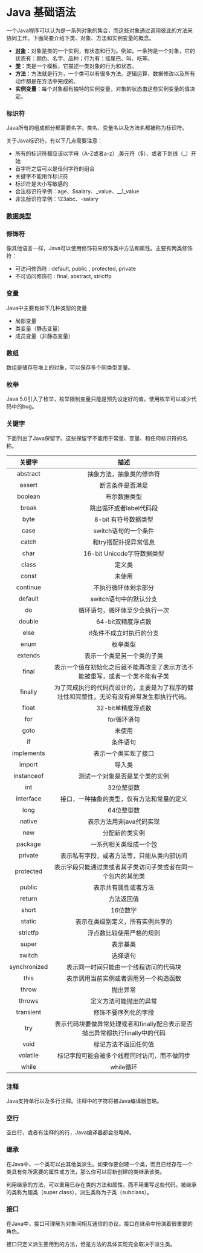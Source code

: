# Java 基础语法
一个Java程序可以认为是一系列对象的集合，而这些对象通过调用彼此的方法来协同工作。下面简要介绍下类、对象、方法和实例变量的概念。

- **[对象](Object.md)**：对象是类的一个实例，有状态和行为。例如，一条狗是一个对象，它的状态有：颜色、名字、品种；行为有：摇尾巴、叫、吃等。
- **[类](Class.md)**：类是一个模板，它描述一类对象的行为和状态。
- **方法**：方法就是行为，一个类可以有很多方法。逻辑运算、数据修改以及所有动作都是在方法中完成的。
- **实例变量**：每个对象都有独特的实例变量，对象的状态由这些实例变量的值决定。

### 标识符

Java所有的组成部分都需要名字。类名、变量名以及方法名都被称为标识符。

关于Java标识符，有以下几点需要注意：

- 所有的标识符都应该以字母（A-Z或者a-z）,美元符（$）、或者下划线（_）开始
- 首字符之后可以是任何字符的组合
- 关键字不能用作标识符
- 标识符是大小写敏感的
- 合法标识符举例：age、$salary、_value、__1_value
- 非法标识符举例：123abc、-salary

### [数据类型](DataType)

### 修饰符

像其他语言一样，Java可以使用修饰符来修饰类中方法和属性。主要有两类修饰符：

- 可访问修饰符 : default, public , protected, private
- 不可访问修饰符 : final, abstract, strictfp

### 变量

Java中主要有如下几种类型的变量

* 局部变量
* 类变量（静态变量）
* 成员变量（非静态变量）

### 数组

数组是储存在堆上的对象，可以保存多个同类型变量。

### 枚举

Java 5.0引入了枚举，枚举限制变量只能是预先设定好的值。使用枚举可以减少代码中的bug。

### 关键字

下面列出了Java保留字。这些保留字不能用于常量、变量、和任何标识符的名称。

|     关键字      |                    描述                    |
| :----------: | :--------------------------------------: |
|   abstract   |               抽象方法，抽象类的修饰符               |
|    assert    |                 断言条件是否满足                 |
|   boolean    |                  布尔数据类型                  |
|    break     |              跳出循环或者label代码段              |
|     byte     |              8-bit 有符号数据类型               |
|     case     |              switch语句的一个条件               |
|    catch     |               和try搭配扑捉异常信息               |
|     char     |           16-bit Unicode字符数据类型           |
|    class     |                   定义类                    |
|    const     |                   未使用                    |
|   continue   |                不执行循环体剩余部分                |
|   default    |              switch语句中的默认分支              |
|      do      |             循环语句，循环体至少会执行一次              |
|    double    |               64-bit双精度浮点数               |
|     else     |              if条件不成立时执行的分支               |
|     enum     |                   枚举类型                   |
|   extends    |              表示一个类是另一个类的子类               |
|    final     |  表示一个值在初始化之后就不能再改变了表示方法不能被重写，或者一个类不能有子类  |
|   finally    | 为了完成执行的代码而设计的，主要是为了程序的健壮性和完整性，无论有没有异常发生都执行代码。 |
|    float     |               32-bit单精度浮点数               |
|     for      |                 for循环语句                  |
|     goto     |                   未使用                    |
|      if      |                   条件语句                   |
|  implements  |                表示一个类实现了接口                |
|    import    |                   导入类                    |
|  instanceof  |             测试一个对象是否是某个类的实例              |
|     int      |                  32位整型数                  |
|  interface   |          接口，一种抽象的类型，仅有方法和常量的定义           |
|     long     |                  64位整型数                  |
|    native    |              表示方法用非java代码实现              |
|     new      |                 分配新的类实例                  |
|   package    |               一系列相关类组成一个包                |
|   private    |          表示私有字段，或者方法等，只能从类内部访问           |
|  protected   |      表示字段只能通过类或者其子类访问子类或者在同一个包内的其他类      |
|    public    |                表示共有属性或者方法                |
|    return    |                  方法返回值                   |
|    short     |                  16位数字                   |
|    static    |             表示在类级别定义，所有实例共享的             |
|   strictfp   |               浮点数比较使用严格的规则               |
|    super     |                   表示基类                   |
|    switch    |                   选择语句                   |
| synchronized |           表示同一时间只能由一个线程访问的代码块            |
|     this     |           表示调用当前实例或者调用另一个构造函数            |
|    throw     |                   抛出异常                   |
|    throws    |               定义方法可能抛出的异常                |
|  transient   |                修饰不要序列化的字段                |
|     try      | 表示代码块要做异常处理或者和finally配合表示是否抛出异常都执行finally中的代码 |
|     void     |                标记方法不返回任何值                |
|   volatile   |          标记字段可能会被多个线程同时访问，而不做同步          |
|    while     |                 while循环                  |

### 注释

Java支持单行以及多行注释。注释中的字符将被Java编译器忽略。

### 空行

空白行，或者有注释的的行，Java编译器都会忽略掉。

### 继承

在Java中，一个类可以由其他类派生。如果你要创建一个类，而且已经存在一个类具有你所需要的属性或方法，那么你可以将新创建的类继承该类。

利用继承的方法，可以重用已存在类的方法和属性，而不用重写这些代码。被继承的类称为超类（super class），派生类称为子类（subclass）。

### 接口

在Java中，接口可理解为对象间相互通信的协议。接口在继承中扮演着很重要的角色。

接口只定义派生要用到的方法，但是方法的具体实现完全取决于派生类。


